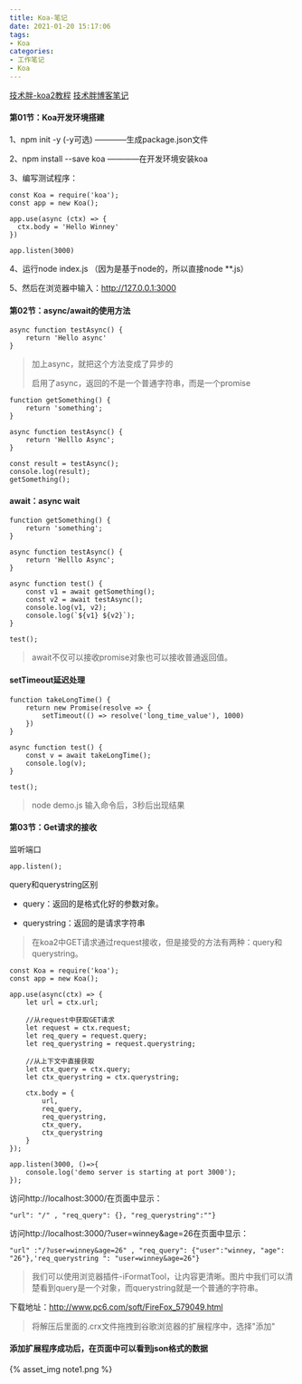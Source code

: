 ```yaml
---
title: Koa-笔记
date: 2021-01-20 15:17:06
tags:
- Koa
categories: 
- 工作笔记
- Koa
---
```


[技术胖-koa2教程](https://www.bilibili.com/video/BV1Pt41127sj?from=search&seid=17378531192218366513)    [技术胖博客笔记](http://www.jspang.com/detailed?id=34)

#### 第01节：Koa开发环境搭建

1、npm init -y (-y可选)  ————生成package.json文件

2、npm install --save koa ————在开发环境安装koa

3、编写测试程序：

```
const Koa = require('koa');
const app = new Koa();

app.use(async (ctx) => {
  ctx.body = 'Hello Winney'  
})

app.listen(3000)
```

4、运行node index.js  （因为是基于node的，所以直接node **.js）

5、然后在浏览器中输入：http://127.0.0.1:3000

#### 第02节：async/await的使用方法

```
async function testAsync() {
	return 'Hello async'
}
```

> 加上async，就把这个方法变成了异步的
>
> 启用了async，返回的不是一个普通字符串，而是一个promise

```
function getSomething() {
    return 'something';
}

async function testAsync() {
    return 'Helllo Async';
}

const result = testAsync();
console.log(result);
getSomething();
```

#### await：async wait 

```
function getSomething() {
    return 'something';
}

async function testAsync() {
    return 'Helllo Async';
}

async function test() {
    const v1 = await getSomething();
    const v2 = await testAsync();
    console.log(v1, v2);
    console.log(`${v1} ${v2}`);
}

test();
```

> await不仅可以接收promise对象也可以接收普通返回值。

#### setTimeout延迟处理

```
function takeLongTime() {
    return new Promise(resolve => {
        setTimeout(() => resolve('long_time_value'), 1000)
    })
}

async function test() {
    const v = await takeLongTime();
    console.log(v);
}

test();
```

> node demo.js     输入命令后，3秒后出现结果

#### 第03节：Get请求的接收

监听端口

```
app.listen();
```

query和querystring区别

- query：返回的是格式化好的参数对象。

- querystring：返回的是请求字符串

> 在koa2中GET请求通过request接收，但是接受的方法有两种：query和querystring。

```
const Koa = require('koa');
const app = new Koa();

app.use(async(ctx) => {
    let url = ctx.url;

    //从request中获取GET请求
    let request = ctx.request;
    let req_query = request.query;
    let req_querystring = request.querystring;

    //从上下文中直接获取
    let ctx_query = ctx.query;
    let ctx_querystring = ctx.querystring;

    ctx.body = {
        url,
        req_query,
        req_querystring,
        ctx_query,
        ctx_querystring
    }
});

app.listen(3000, ()=>{
    console.log('demo server is starting at port 3000');
});
```

访问http://localhost:3000/在页面中显示：

```
"url": "/" , "req_query": {}, "reg_querystring":""}
```

访问http://localhost:3000/?user=winney&age=26在页面中显示：

```
"url" :"/?user=winney&age=26" , "req_query": {"user":"winney, "age": "26"},'req_querystring ": "user=winney&age=26"}

```

> 我们可以使用浏览器插件-iFormatTool，让内容更清晰。图片中我们可以清楚看到query是一个对象，而querystring就是一个普通的字符串。

下载地址：http://www.pc6.com/soft/FireFox_579049.html

> 将解压后里面的.crx文件拖拽到谷歌浏览器的扩展程序中，选择"添加"

#### 添加扩展程序成功后，在页面中可以看到json格式的数据

{% asset_img note1.png %}



#### 